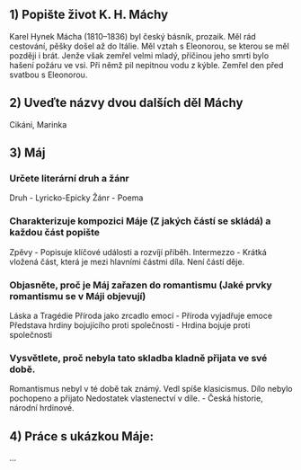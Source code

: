 ## 1) Popište život K. H. Máchy
Karel Hynek Mácha (1810–1836) byl český básník, prozaik.
Měl rád cestování, pěšky došel až do Itálie. Měl vztah s Eleonorou, se kterou se měl později i brát. Jenže však zemřel velmi mladý, příčinou jeho smrti bylo hašení požáru ve vsi. Při němž pil nepitnou vodu z kýble. Zemřel den před svatbou s Eleonorou. 

## 2) Uveďte názvy dvou dalších děl Máchy
Cikáni, Marinka
## 3) Máj
### Určete literární druh a žánr
Druh - Lyricko-Epicky
Žánr - Poema
### Charakterizuje kompozici Máje (Z jakých částí se skládá) a každou část popište
Zpěvy - Popisuje klíčové události a rozvíjí příběh.
Intermezzo - Krátká vložená část, která je mezi hlavními částmi díla. Není částí děje.
### Objasněte, proč je Máj zařazen do romantismu (Jaké prvky romantismu se v Máji objevují)
Láska a Tragédie
Příroda jako zrcadlo emocí - Příroda vyjadřuje emoce
Představa hrdiny bojujícího proti společnosti - Hrdina bojuje proti společnosti
### Vysvětlete, proč nebyla tato skladba kladně přijata ve své době.
Romantismus nebyl v té době tak známý. Vedl spíše klasicismus.
Dílo nebylo pochopeno a přijato
Nedostatek vlastenectví v díle. - Česká historie, národní hrdinové.
## 4) Práce s ukázkou Máje:
...